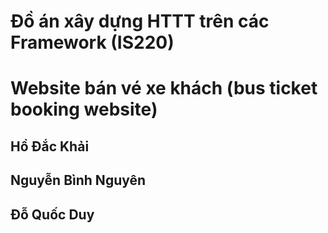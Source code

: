 # Đồ án xây dựng HTTT trên các Framework (IS220)
# Website bán vé xe khách (bus ticket booking website)

## Hồ Đắc Khải
## Nguyễn Bình Nguyên
## Đỗ Quốc Duy
